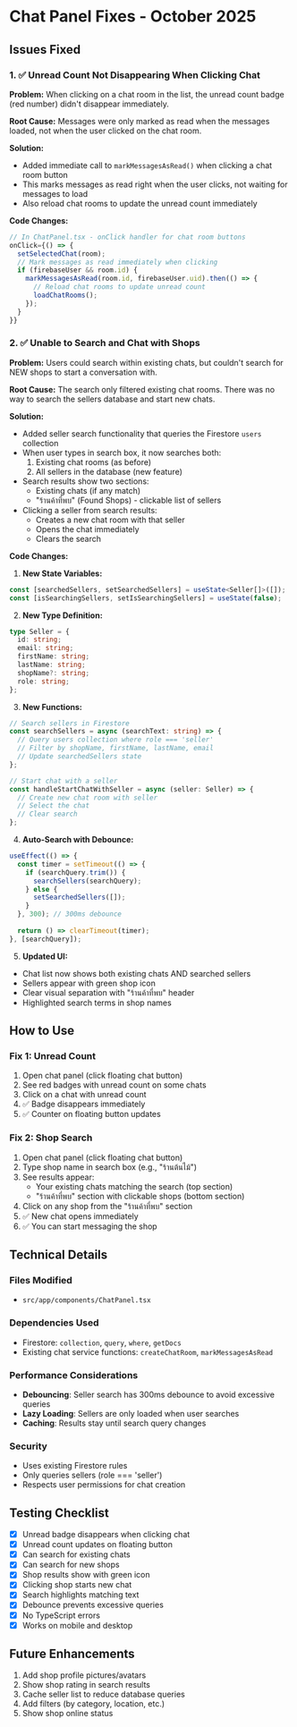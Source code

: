 # Chat Panel Fixes - October 2025

## Issues Fixed

### 1. ✅ Unread Count Not Disappearing When Clicking Chat
**Problem:** When clicking on a chat room in the list, the unread count badge (red number) didn't disappear immediately.

**Root Cause:** Messages were only marked as read when the messages loaded, not when the user clicked on the chat room.

**Solution:** 
- Added immediate call to `markMessagesAsRead()` when clicking a chat room button
- This marks messages as read right when the user clicks, not waiting for messages to load
- Also reload chat rooms to update the unread count immediately

**Code Changes:**
```typescript
// In ChatPanel.tsx - onClick handler for chat room buttons
onClick={() => {
  setSelectedChat(room);
  // Mark messages as read immediately when clicking
  if (firebaseUser && room.id) {
    markMessagesAsRead(room.id, firebaseUser.uid).then(() => {
      // Reload chat rooms to update unread count
      loadChatRooms();
    });
  }
}}
```

### 2. ✅ Unable to Search and Chat with Shops
**Problem:** Users could search within existing chats, but couldn't search for NEW shops to start a conversation with.

**Root Cause:** The search only filtered existing chat rooms. There was no way to search the sellers database and start new chats.

**Solution:**
- Added seller search functionality that queries the Firestore `users` collection
- When user types in search box, it now searches both:
  1. Existing chat rooms (as before)
  2. All sellers in the database (new feature)
- Search results show two sections:
  - Existing chats (if any match)
  - "ร้านค้าที่พบ" (Found Shops) - clickable list of sellers
- Clicking a seller from search results:
  - Creates a new chat room with that seller
  - Opens the chat immediately
  - Clears the search

**Code Changes:**

1. **New State Variables:**
```typescript
const [searchedSellers, setSearchedSellers] = useState<Seller[]>([]);
const [isSearchingSellers, setIsSearchingSellers] = useState(false);
```

2. **New Type Definition:**
```typescript
type Seller = {
  id: string;
  email: string;
  firstName: string;
  lastName: string;
  shopName?: string;
  role: string;
};
```

3. **New Functions:**
```typescript
// Search sellers in Firestore
const searchSellers = async (searchText: string) => {
  // Query users collection where role === 'seller'
  // Filter by shopName, firstName, lastName, email
  // Update searchedSellers state
};

// Start chat with a seller
const handleStartChatWithSeller = async (seller: Seller) => {
  // Create new chat room with seller
  // Select the chat
  // Clear search
};
```

4. **Auto-Search with Debounce:**
```typescript
useEffect(() => {
  const timer = setTimeout(() => {
    if (searchQuery.trim()) {
      searchSellers(searchQuery);
    } else {
      setSearchedSellers([]);
    }
  }, 300); // 300ms debounce
  
  return () => clearTimeout(timer);
}, [searchQuery]);
```

5. **Updated UI:**
- Chat list now shows both existing chats AND searched sellers
- Sellers appear with green shop icon
- Clear visual separation with "ร้านค้าที่พบ" header
- Highlighted search terms in shop names

## How to Use

### Fix 1: Unread Count
1. Open chat panel (click floating chat button)
2. See red badges with unread count on some chats
3. Click on a chat with unread count
4. ✅ Badge disappears immediately
5. ✅ Counter on floating button updates

### Fix 2: Shop Search
1. Open chat panel (click floating chat button)
2. Type shop name in search box (e.g., "ร้านต้นไม้")
3. See results appear:
   - Your existing chats matching the search (top section)
   - "ร้านค้าที่พบ" section with clickable shops (bottom section)
4. Click on any shop from the "ร้านค้าที่พบ" section
5. ✅ New chat opens immediately
6. ✅ You can start messaging the shop

## Technical Details

### Files Modified
- `src/app/components/ChatPanel.tsx`

### Dependencies Used
- Firestore: `collection`, `query`, `where`, `getDocs`
- Existing chat service functions: `createChatRoom`, `markMessagesAsRead`

### Performance Considerations
- **Debouncing**: Seller search has 300ms debounce to avoid excessive queries
- **Lazy Loading**: Sellers are only loaded when user searches
- **Caching**: Results stay until search query changes

### Security
- Uses existing Firestore rules
- Only queries sellers (role === 'seller')
- Respects user permissions for chat creation

## Testing Checklist

- [x] Unread badge disappears when clicking chat
- [x] Unread count updates on floating button
- [x] Can search for existing chats
- [x] Can search for new shops
- [x] Shop results show with green icon
- [x] Clicking shop starts new chat
- [x] Search highlights matching text
- [x] Debounce prevents excessive queries
- [x] No TypeScript errors
- [x] Works on mobile and desktop

## Future Enhancements
1. Add shop profile pictures/avatars
2. Show shop rating in search results
3. Cache seller list to reduce database queries
4. Add filters (by category, location, etc.)
5. Show shop online status
